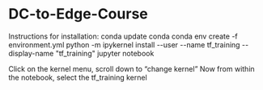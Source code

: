 # DC-to-Edge-Course

Instructions for installation:
conda update conda
conda env create -f environment.yml
python -m ipykernel install --user --name tf_training --display-name "tf_training"
jupyter notebook

Click on the kernel menu, scroll down to “change kernel”
Now from within the notebook, select the tf_training kernel
